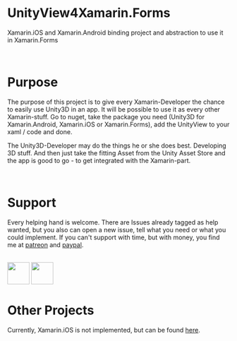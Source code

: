 # UnityView4Xamarin.Forms
Xamarin.iOS and Xamarin.Android binding project and abstraction to use it in Xamarin.Forms


<br/>

# Purpose
The purpose of this project is to give every Xamarin-Developer the chance to easily use Unity3D in an app. It will be possible to use it as every other Xamarin-stuff. 
Go to nuget, take the package you need (Unity3D for Xamarin.Android, Xamarin.iOS or Xamarin.Forms), add the UnityView to your xaml / code and done.

The Unity3D-Developer may do the things he or she does best. Developing 3D stuff. And then just take the fitting Asset from the Unity Asset Store and the app is good to go - to get integrated with the Xamarin-part.

<br/>


# Support
Every helping hand is welcome. There are Issues already tagged as help wanted, but you also can open a new issue, tell what you need or what you could implement. 
If you can't support with time, but with money, you find me at [patreon](https://www.patreon.com/FlorianAuer) and [paypal](https://paypal.me/FlorianAuerNET?locale.x=de_DE).

<br/>
  <img src="https://user-images.githubusercontent.com/9354897/111032579-33986a00-840d-11eb-9b9e-cc2903a32718.png" href="https://paypal.me/FlorianAuerNET?locale.x=de_DE" width="50px" height="50px"/>  
  <img src="https://betternotstop.com/wp-content/uploads/2018/03/Patreon.jpg" href="https://www.patreon.com/FlorianAuer" height="50px"/>
<br/>

# Other Projects
Currently, Xamarin.iOS is not implemented, but can be found [here](https://github.com/FlorianAuer/XamarinUnityBinding).
